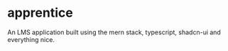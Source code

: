 # apprentice
An LMS application built using the mern stack, typescript, shadcn-ui and everything nice.
